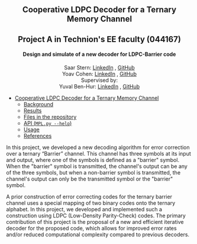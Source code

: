<h2 align="center">Cooperative LDPC Decoder for a Ternary Memory Channel</h2> 
<h2 align="center">Project A in Technion's EE faculty (044167)</h2> 
<h4 align="center">Design  and simulate of a new decoder for LDPC-Barrier code</h4> 


  <p align="center">
    Saar Stern: <a href="https://www.linkedin.com/in/saar-stern-a43413246/">LinkedIn</a> , <a href="https://github.com/saarst">GitHub</a>
  <br>
    Yoav Cohen: <a href="https://www.linkedin.com/in/cohen-yoav/">LinkedIn</a> , <a href="https://github.com/yoavcohe">GitHub</a>
  <br>
  Supervised by:
 <br>
    Yuval Ben-Hur: <a href="https://www.linkedin.com/in/yuval-ben-hur-16880912a/">LinkedIn</a> , <a href="https://github.com/benhuryuval">GitHub</a>
 </p>

- [Cooperative LDPC Decoder for a Ternary Memory Channel](#Cooperative-LDPC-Decoder-for-a-Ternary-Memory-Channel)
  * [Background](#background)
  * [Results](#results)
  * [Files in the repository](#files-in-the-repository)
  * [API (`MPL.py --help`)](#api-mplpy---help)
  * [Usage](#usage)
  * [References](#references)


In this project, we developed a new decoding algorithm for error correction over a ternary “Barrier” channel. This channel has three symbols at its input and output, where one of the symbols is defined as a "barrier" symbol. When the "barrier" symbol is transmitted, the channel's output can be any of the three symbols, but when a non-barrier symbol is transmitted, the channel's output can only be the transmitted symbol or the "barrier" symbol.


A prior construction of error correcting codes for the ternary barrier channel uses a special mapping of two binary codes onto the ternary alphabet. In this project, we developed and implemented such a construction using LDPC (Low-Density Parity-Check) codes. The primary contribution of this project is the proposal of a new and efficient iterative decoder for the proposed code, which allows for improved error rates and/or reduced computational complexity compared to previous decoders.
